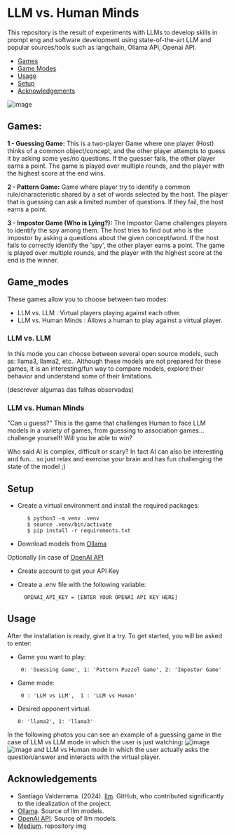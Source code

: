 # LLM vs. Human Minds

This repository is the result of experiments with LLMs to develop skills in prompt eng and software development using state-of-the-art LLM and popular sources/tools such as langchain, Ollama APi, Openai API.
- [Games](#Games)
- [Game Modes](#Game_modes)
- [Usage](#usage)
- [Setup](#Setup)
- [Acknowledgements](#Acknowledgements)
  
![image](https://github.com/AMfeta99/LLM-vs.-Human-Minds/assets/74252797/fc4107c1-d87f-41fb-9475-67dbc9b453fa)

## Games:
**1 - Guessing Game:**
   This is a two-player Game where one player (Host) thinks of a common object/concept, and the other player attempts to guess it by asking some yes/no questions. If the guesser fails, the other player earns a point. The game is played over multiple rounds, and the player with the highest score at the end wins.

**2 - Pattern Game:**
   Game where player try to identify a common rule/characteristic shared by a set of words selected by the host. The player that is guessing can ask a limited number of questions. If they fail, the host earns a point.

**3 - Impostor Game (Who is Lying?):**
   The Impostor Game challenges players to identify the spy among them. The host tries to find out who is the impostor by asking a questions about the given concept/word. If the host fails to correctly identify the 'spy', the other player earns a point. The game is played over multiple rounds, and the player with the highest score at the end is the winner.


## Game_modes
These games allow you to choose between two modes:
- LLM vs. LLM
   : Virtual players playing against each other.
- LLM vs. Human Minds
   : Allows a human to play against a virtual player.

### LLM vs. LLM
In this mode you can choose between several open source models, such as: llama3, llama2, etc..
Although these models are not prepared for these games, it is an interesting/fun way to compare models, explore their behavior and understand some of their limitations.

(descrever algumas das falhas observadas)

### LLM vs. Human Minds
"Can u guess?" This is the game that challenges Human to face LLM models in a variety of games, from guessing to association games... challenge yourself! Will you be able to win?

Who said AI is complex, difficult or scary? In fact AI can also be interesting and fun...  so just relax and exercise your brain and has fun challenging the state of the model ;)


## Setup
- Create a virtual environment and install the required packages:
  
         $ python3 -m venv .venv
         $ source .venv/bin/activate
         $ pip install -r requirements.txt
- Download models from [Ollama](https://ollama.com/)

Optionally (in case of [OpenAI API](https://openai.com/index/openai-api)
- Create account to get your API Key
- Create a .env file with the following variable:
  
        OPENAI_API_KEY = [ENTER YOUR OPENAI API KEY HERE]

## Usage
After the installation is ready, give it a try. To get started, you will be asked to enter: 
-  Game you want to play:
  
        0: 'Guessing Game', 1: 'Pattern Puzzel Game', 2: 'Impostor Game'
   
-  Game mode:
  
        0 : 'LLM vs LLM',  1 : 'LLM vs Human'
   
-  Desired opponent virtual:

       0: 'llama2', 1: 'llama3'

In the following photos you can see an example of a guessing game in the case of LLM vs LLM mode in which the user is just watching:
![image](https://github.com/user-attachments/assets/70b1d560-86aa-4d63-9658-7b000d398bea)
![image](https://github.com/user-attachments/assets/571424ec-bc80-45bc-a386-d0310524b8c2) 
and LLM vs Human mode in which the user actually asks the question/answer and interacts with the virtual player.



## Acknowledgements
- Santiago Valdarrama. (2024). [llm](https://github.com/svpino/llm/tree/main). GitHub, who contributed significantly to the idealization of the project.
- [Ollama](https://ollama.com/). Source of llm models.
- [OpenAi API](https://openai.com/index/openai-api/). Source of llm models.
- [Medium](https://medium.com/@GPTPlus/ai-in-human-robot-interaction-884ef04bdd88). repository img
